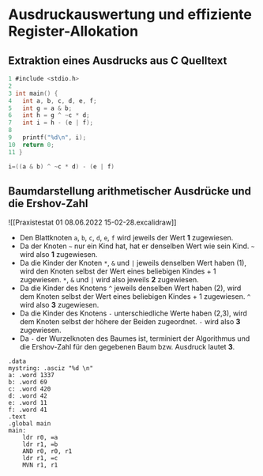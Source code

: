 # Ausdruckauswertung und effiziente Register-Allokation
## Extraktion eines Ausdrucks aus C Quelltext
```C
1 #include <stdio.h>  
2  
3 int main() {  
4   int a, b, c, d, e, f;  
5   int g = a & b;  
6   int h = g ^ ~c * d;  
7   int i = h - (e | f);  
8  
9   printf("%d\n", i);  
10  return 0;
11 }
```
```C
i=((a & b) ^ ~c * d) - (e | f)
```
## Baumdarstellung arithmetischer Ausdrücke und die Ershov-Zahl
![[Praxistestat 01 08.06.2022 15-02-28.excalidraw]]

- Den Blattknoten `a`, `b`, `c`, `d`, `e`, `f` wird jeweils der Wert **1** zugewiesen.
- Da der Knoten `~` nur ein Kind hat, hat er denselben Wert wie sein Kind. `~` wird also **1** zugewiesen.
- Da die Kinder der Knoten `*`, `&` und `|` jeweils denselben Wert haben (1), wird den Knoten selbst der Wert eines beliebigen Kindes + 1 zugewiesen.  `*`, `&` und `|` wird also jeweils **2** zugewiesen.
- Da die Kinder des Knotens `^` jeweils denselben Wert haben (2), wird dem Knoten selbst der Wert eines  beliebigen Kindes + 1 zugewiesen. `^` wird also **3** zugewiesen.
- Da die Kinder des Knotens `-` unterschiedliche Werte haben (2,3), wird dem Knoten selbst der höhere der Beiden zugeordnet. `-` wird also **3** zugewiesen.
- Da `-` der Wurzelknoten des Baumes ist, terminiert der Algorithmus und die Ershov-Zahl für den  gegebenen Baum bzw. Ausdruck lautet **3**.

```assembly
.data
mystring: .asciz "%d \n"
a: .word 1337
b: .word 69
c: .word 420
d: .word 42
e: .word 11
f: .word 41
.text
.global main
main:
	ldr r0, =a
	ldr r1, =b
	AND r0, r0, r1
	ldr r1, =c
	MVN r1, r1
	
```
